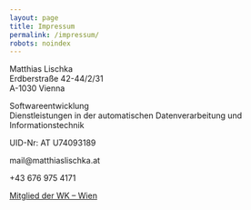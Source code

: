 ```yaml
---
layout: page
title: Impressum
permalink: /impressum/
robots: noindex
---
```

<p>Matthias Lischka<br />
Erdberstraße 42-44/2/31<br />
A-1030 Vienna</p>

<p>Softwareentwicklung<br />
Dienstleistungen in der automatischen Datenverarbeitung und Informationstechnik</p>

<p>UID-Nr: AT U74093189</p>

<p>mail@matthiaslischka.at</p>

<p>+43 676 975 4171</p>

<p><a href= "https://firmen.wko.at/matthias-florian-lischka%2c-msc/wien/?firmaid=1c2247cc-240f-41ec-b265-5d5270b10e29" target="_blank">Mitglied der WK – Wien</a></p>